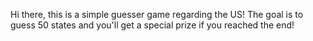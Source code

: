 Hi there, this is a simple guesser game regarding the US! The goal is to guess 50 states and you'll get a special prize if you reached the end!
